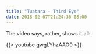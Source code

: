 ```yaml
---
title: "Tuatara - Third Eye"
date: 2018-02-07T21:24:36-08:00
---
```

The video says, rather, shows it all:

{{< youtube gwgLYhzAAO0 >}}
